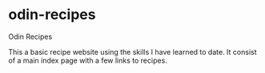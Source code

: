 # odin-recipes

Odin Recipes

This a basic recipe website using the skills I have learned to date. It consist of a main index page with a few links to recipes.